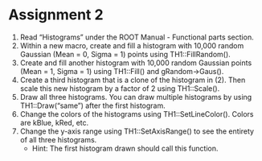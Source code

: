 # Assignment 2
1. Read “Histograms” under the ROOT Manual - Functional parts section.
2. Within a new macro, create and fill a histogram with 10,000 random Gaussian (Mean = 0, Sigma = 1) points using TH1::FillRandom().
3. Create and fill another histogram with 10,000 random Gaussian points (Mean = 1, Sigma = 1) using TH1::Fill() and gRandom->Gaus().
4. Create a third histogram that is a clone of the histogram in (2). Then scale this new histogram by a factor of 2 using TH1::Scale().
5. Draw all three histograms. You can draw multiple histograms by using TH1::Draw(“same”) after the first histogram.
6. Change the colors of the histograms using TH1::SetLineColor(). Colors are kBlue, kRed, etc.
7. Change the y-axis range using TH1::SetAxisRange() to see the entirety of all three histograms. 
     - Hint: The first histogram drawn should call this function.
